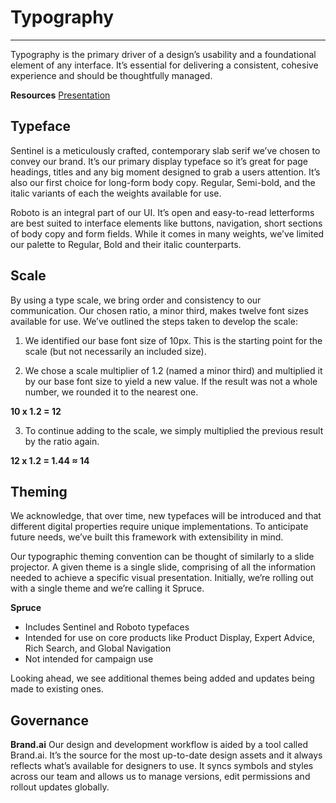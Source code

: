 # Typography

----------

Typography is the primary driver of a design’s usability and a foundational element of any interface. It’s essential for delivering a consistent, cohesive experience and should be thoughtfully managed.

**Resources**
[Presentation](https://docs.google.com/presentation/d/1fF5Auq-jtJk49_8ZvevX-_VIuE7r_uG6jNjALl9WMUA/edit?usp=sharing)


## Typeface

Sentinel is a meticulously crafted, contemporary slab serif we’ve chosen to convey our brand. It’s our primary display typeface so it’s great for page headings, titles and any big moment designed to grab a users attention. It’s also our first choice for long-form body copy. Regular, Semi-bold, and the italic variants of each the weights available for use.

Roboto is an integral part of our UI. It’s open and easy-to-read letterforms are best suited to interface elements like buttons, navigation, short sections of body copy and form fields. While it comes in many weights, we’ve limited our palette to Regular, Bold and their italic counterparts.


## Scale

By using a type scale, we bring order and consistency to our communication. Our chosen ratio, a minor third, makes twelve font sizes available for use. We’ve outlined the steps taken to develop the scale:


1. We identified our base font size of 10px. This is the starting point for the scale (but not necessarily an included size).
  
2. We chose a scale multiplier of 1.2 (named a minor third) and multiplied it by our base font size to yield a new value. If the result was not a whole number, we rounded it to the nearest one.
  
  **10 x 1.2 = 12**
  
3. To continue adding to the scale, we simply multiplied the previous result by the ratio again.
  
  **12 x 1.2 = 1.44 ≈ 14**


## Theming

We acknowledge, that over time, new typefaces will be introduced and that different digital properties require unique implementations. To anticipate future needs, we’ve built this framework with extensibility in mind.

Our typographic theming convention can be thought of similarly to a slide projector. A given theme is a single slide, comprising of all the information needed to achieve a specific visual presentation. Initially, we’re rolling out with a single theme and we’re calling it Spruce. 

**Spruce**

- Includes Sentinel and Roboto typefaces
- Intended for use on core products like Product Display, Expert Advice, Rich Search, and Global Navigation
- Not intended for campaign use

Looking ahead, we see additional themes being added and updates being made to existing ones. 


## Governance

**Brand.ai**
Our design and development workflow is aided by a tool called Brand.ai. It’s the source for the most up-to-date design assets and it always reflects what’s available for designers to use. It syncs symbols and styles across our team and allows us to manage versions, edit permissions and rollout updates globally.


